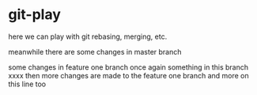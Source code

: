 # git-play


here we can play with git rebasing, merging, etc. 

meanwhile there are some changes in master branch

some changes in feature one branch once again something in this branch
xxxx
then more changes are made to the feature one branch and more on this line too

